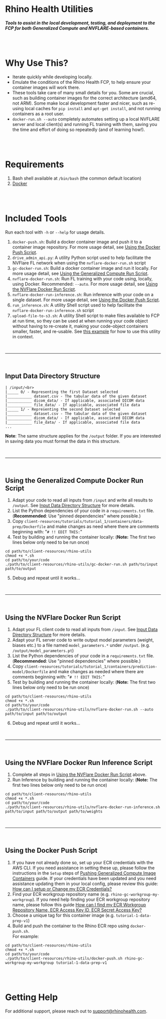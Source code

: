 # Rhino Health Utilities

***Tools to assist in the local development, testing, and deployment to the FCP for both Generalized Compute and NVFLARE-based containers.***

<br><br>

# Why Use This?

* Iterate quickly while developing locally.
* Emulate the conditions of the Rhino Health FCP, to help ensure your container images will work there.
* These tools take care of many small details for you.  Some are crucial, such as building container images for the correct architecture (amd64, not ARM).  Some make local development faster and nicer, such as re-using local caches for `pip install` and `apt-get install`, and not running containers as a root user.
* `docker-run.sh --auto` completely automates setting up a local NVFLARE server and local client(s) and running FL training with them, saving you the time and effort of doing so repeatedly (and of learning how!).

<br><br>

# Requirements

1. Bash shell available at `/bin/bash` (the common default location)
2. [Docker](https://docs.docker.com/get-docker/)

<br><br>

# Included Tools

Run each tool with `-h` or `--help` for usage details.

1. `docker-push.sh`: Build a docker container image and push it to a container image repository. For more usage detail, see [Using the Docker Push Script](#using-the-docker-push-script).
2. `drive_admin_api.py`: A utility Python script used to help facilitate the NVFlare FL network when using the `nvflare-docker-run.sh` script
3. `gc-docker-run.sh`: Build a docker container image and run it locally. For more usage detail, see [Using the Generalized Compute Run Script](#using-the-generalized-compute-docker-run-script).
4. `nvflare-docker-run.sh`: Run FL training with your code using, locally, using Docker.  Recommended: `--auto`. For more usage detail, see [Using the NVFlare Docker Run Script](#using-the-nvflare-docker-run-script).
5. `nvflare-docker-run-inference.sh`: Run inference with your code on a single dataset. For more usage detail, see [Using the Docker Push Script](#using-the-docker-push-script).
6. `run_inference.sh`: A utility Shell script used to help facilitate the `nvflare-docker-run-inference.sh` script
7. `upload-file-to-s3.sh`: A utility Shell script to make files available to FCP at run time, so they can be used at when running your code object without having to re-create it, making your code-object containers smaller, faster, and re-usable. See [this example](examples/rhino-sdk/runtime-external_files.ipynb) for how to use this utility in context.

<br><hr><br>

## Input Data Directory Structure

```
| /input/<br>
|_____ 0/ - Representing the first Dataset selected
|___________ dataset.csv - The tabular data of the given dataset
|___________ dicom_data/ - If applicable, associated DICOM data
|___________ file_data/ - If applicable, associated file data
|_____ 1/ - Representing the second Dataset selected
|___________ dataset.csv - The tabular data of the given dataset
|___________ dicom_data/ - If applicable, associated DICOM data
|___________ file_data/ - If applicable, associated file data
...
```
**Note**: The same structure applies for the `/output` folder. If you are interested in saving data you must format the data in this structure.

<br><hr><br>

## Using the Generalized Compute Docker Run Script

1. Adapt your code to read all inputs from `/input` and write all results to `/output`.
   See [Input Data Directory Structure](#input-data-directory-structure) for more details.
2. List the Python dependencies of your code in a `requirements.txt` file. (**Recommended**: Use "pinned dependencies" where possible.)
3. Copy `client-resources/tutorials/tutorial_1/containers/data-prep/Dockerfile` and make changes as need where there are comments beginning with: "`# !! EDIT THIS:`"
4. Test by building and running the container locally: (**Note:** The first two lines below only need to be run once) 
```shell
cd path/to/client-resources/rhino-utils
chmod +x *.sh
cd path/to/your/code
./path/to/client-resources/rhino-utils/gc-docker-run.sh path/to/input path/to/output
```
5. Debug and repeat until it works...

<br><hr><br>

## Using the NVFlare Docker Run Script

1. Adapt your FL client code to read all inputs from `/input`. See [Input Data Directory Structure](#input-data-directory-structure) for more details.
2. Adapt your FL server code to write output model parameters (weight, biases etc.) to a file named `model_parameters.*` under `/output`.  (e.g. `/output/model_parameters.pt`)
3. List the Python dependencies of your code in a `requirements.txt` file. (**Recommended**: Use "pinned dependencies" where possible.)
4. Copy `client-resources/tutorials/tutorial_1/containers/prediction-model/Dockerfile` and make changes as needed where there are comments beginning with: "`# !! EDIT THIS:`"
5. Test by building and running the container locally: (**Note:** The first two lines below only need to be run once) 
```shell
cd path/to/client-resources/rhino-utils
chmod +x *.sh 
cd path/to/your/code
./path/to/client-resources/rhino-utils/nvflare-docker-run.sh --auto path/to/input path/to/output
```
6. Debug and repeat until it works...

<br><hr><br>
## Using the NVFlare Docker Run Inference Script

1. Complete all steps in [Using the NVFlare Docker Run Script](#using-the-nvflare-docker-run-script) above.
5. Run Inference by building and running the container locally: (**Note:** The first two lines below only need to be run once) 
```shell
cd path/to/client-resources/rhino-utils
chmod +x *.sh 
cd path/to/your/code
./path/to/client-resources/rhino-utils/nvflare-docker-run-inference.sh path/to/input path/to/output path/to/weights
```

<br><hr><br>

## Using the Docker Push Script

1. If you have not already done so, set up your ECR credentials with the AWS CLI. If you need assistance in setting these up, please follow the instructions in the `Setup` steps of [Pushing Generalized Compute Image Containers](https://docs.rhinohealth.com/hc/en-us/articles/6040656682269-Pushing-Generalized-Compute-Container-Images) guide. If your credentials have been updated and you need assistance updating them in your local config, please review this guide: [How can I setup or Change my ECR Credentials?](https://rhinohealth.zendesk.com/hc/en-us/articles/11383336127133)
2. Find your ECR workgroup repository name (e.g. `rhino-gc-workgroup-my-workgroup`). If you need help finding your ECR workgroup repository name, please follow this guide [How can I find my ECR Workgroup Repository Name, ECR Access Key ID, ECR Secret Access Key?](https://rhinohealth.zendesk.com/hc/en-us/articles/9073591628189)
3. Choose a unique tag for this container image (e.g. `tutorial-1-data-prep-v1`)
4. Build and push the container to the Rhino ECR repo using `docker-push.sh`.  <br>For example:
```shell
cd path/to/client-resources/rhino-utils
chmod +x *.sh
cd path/to/your/code
./path/to/client-resources/rhino-utils/docker-push.sh rhino-gc-workgroup-my-workgroup tutorial-1-data-prep-v1
```

<br><br>

# Getting Help
For additional support, please reach out to [support@rhinohealth.com](mailto:support@rhinohealth.com).
